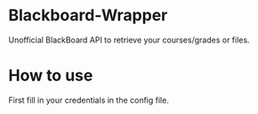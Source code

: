 # Blackboard-Wrapper

Unofficial BlackBoard API to retrieve your courses/grades or files.

# How to use

First fill in your credentials in the config file.
